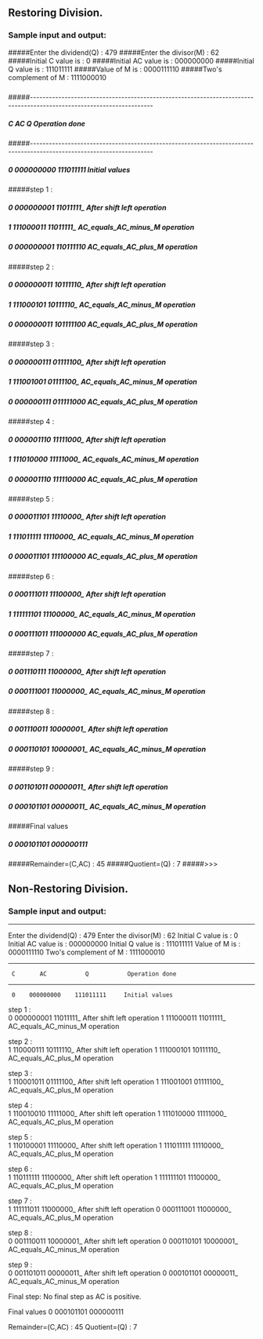 ## Restoring Division.
### Sample input and output:

#####Enter the dividend(Q)  :  479
#####Enter the divisor(M)   :  62
#####Initial C value is     :  0
#####Initial AC value is    :  000000000
#####Initial Q value is     :  111011111
#####Value of M is          :  0000111110
#####Two's complement of M  :  1111000010
#####
#####---------------------------------------------------------------------------------------------------------------------
#####	 C       AC           Q           Operation done
#####---------------------------------------------------------------------------------------------------------------------
#####	 0    000000000    111011111     Initial values
#####
#####step 1 :  
#####	 0    000000001    11011111_     After shift left operation
#####	 1    111000011    11011111_     AC_equals_AC_minus_M operation
#####	 0    000000001    110111110     AC_equals_AC_plus_M operation
#####
#####step 2 :  
#####	 0    000000011    10111110_     After shift left operation
#####	 1    111000101    10111110_     AC_equals_AC_minus_M operation
#####	 0    000000011    101111100     AC_equals_AC_plus_M operation
#####
#####step 3 :  
#####	 0    000000111    01111100_     After shift left operation
#####	 1    111001001    01111100_     AC_equals_AC_minus_M operation
#####	 0    000000111    011111000     AC_equals_AC_plus_M operation
#####
#####step 4 :  
#####	 0    000001110    11111000_     After shift left operation
#####	 1    111010000    11111000_     AC_equals_AC_minus_M operation
#####	 0    000001110    111110000     AC_equals_AC_plus_M operation
#####
#####step 5 :  
#####	 0    000011101    11110000_     After shift left operation
#####	 1    111011111    11110000_     AC_equals_AC_minus_M operation
#####	 0    000011101    111100000     AC_equals_AC_plus_M operation
#####
#####step 6 :  
#####	 0    000111011    11100000_     After shift left operation
#####	 1    111111101    11100000_     AC_equals_AC_minus_M operation
#####	 0    000111011    111000000     AC_equals_AC_plus_M operation
#####
#####step 7 :  
#####	 0    001110111    11000000_     After shift left operation
#####	 0    000111001    11000000_     AC_equals_AC_minus_M operation
#####
#####step 8 :  
#####	 0    001110011    10000001_     After shift left operation
#####	 0    000110101    10000001_     AC_equals_AC_minus_M operation
#####
#####step 9 :  
#####	 0    001101011    00000011_     After shift left operation
#####	 0    000101101    00000011_     AC_equals_AC_minus_M operation
#####
#####
#####Final values
#####	 0    000101101    000000111
#####
#####Remainder=(C,AC)       :  45
#####Quotient=(Q)           :  7
#####>>> 

## Non-Restoring Division.
### Sample input and output:
---------------------------------------------------------------------------------------------------------------------
Enter the dividend(Q)  : 479
Enter the divisor(M)   : 62
Initial C value is     :  0
Initial AC value is    :  000000000
Initial Q value is     :  111011111
Value of M is          :  0000111110
Two's complement of M  :  1111000010

---------------------------------------------------------------------------------------------------------------------
	 C       AC           Q           Operation done
---------------------------------------------------------------------------------------------------------------------
	 0    000000000    111011111     Initial values

step 1 :  
	 0    000000001    11011111_     After shift left operation
	 1    111000011    11011111_     AC_equals_AC_minus_M operation

step 2 :  
	 1    110000111    10111110_     After shift left operation
	 1    111000101    10111110_     AC_equals_AC_plus_M operation

step 3 :  
	 1    110001011    01111100_     After shift left operation
	 1    111001001    01111100_     AC_equals_AC_plus_M operation

step 4 :  
	 1    110010010    11111000_     After shift left operation
	 1    111010000    11111000_     AC_equals_AC_plus_M operation

step 5 :  
	 1    110100001    11110000_     After shift left operation
	 1    111011111    11110000_     AC_equals_AC_plus_M operation

step 6 :  
	 1    110111111    11100000_     After shift left operation
	 1    111111101    11100000_     AC_equals_AC_plus_M operation

step 7 :  
	 1    111111011    11000000_     After shift left operation
	 0    000111001    11000000_     AC_equals_AC_plus_M operation

step 8 :  
	 0    001110011    10000001_     After shift left operation
	 0    000110101    10000001_     AC_equals_AC_minus_M operation

step 9 :  
	 0    001101011    00000011_     After shift left operation
	 0    000101101    00000011_     AC_equals_AC_minus_M operation

Final step: 
No final step as AC is positive.

Final values
	 0    000101101    000000111

Remainder=(C,AC)       :  45
Quotient=(Q)           :  7
>>> 


